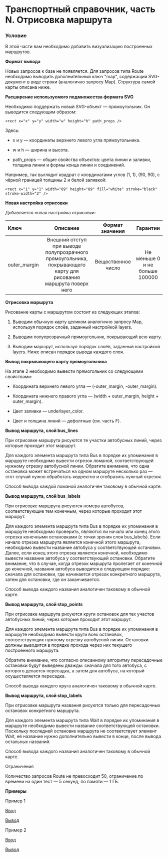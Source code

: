 # Транспортный справочник, часть N. Отрисовка маршрута

### Условие

В этой части вам необходимо добавить визуализацию построенных маршрутов.

**Формат вывода**

Новых запросов к базе не появляется. Для запросов типа Route необходимо выводить дополнительный ключ "map", содержащий SVG-документ в виде строки (аналогично запросу Map). Структура самой карты описана ниже.

**Расширение используемого подмножества формата SVG**

Необходимо поддержать новый SVG-объект — прямоугольник. Он выводится следующим образом:

    <rect x="x" y="y" width="w" height="h" path_props />

Здесь:

* x и y — координаты верхнего левого угла прямоугольника.

* w и h — ширина и высота.

* path_props — общие свойства объектов: цвета линии и заливки, толщина линии и формы конца линии и соединений.

Например, так выглядит квадрат с координатами углов (1, 1), (90, 90), с чёрной границей толщины 2 и белой заливкой:

    <rect x="1" y="1" width="89" height="89" fill="white" stroke="black" stroke-width="2" />

**Новая настройка отрисовки**

Добавляется новая настройка отрисовки:

Ключ | Описание | Формат значения | Гарантии
:-- | :--: | :--: | :--: 
outer_margin | Внешний отступ при выводе полупрозрачного прямоугольника, покрывающего карту для рисования маршрута поверх него | Вещественное число | Не меньше 0 и не больше 100000

**Отрисовка маршрута**

Рисование карты с маршрутом состоит из следующих этапов:

1. Выводим обычную карту целиком аналогично запросу Map, используя порядок слоёв, заданный настройкой layers.

2. Выводим полупрозрачный прямоугольник, покрывающий всю карту.

3. Выводим маршрут, используя порядок слоёв, заданный настройкой layers. Ниже описан порядок вывода каждого слоя.

**Вывод покрывающего карту прямоугольника**

На этапе 2 необходимо вывести прямогольник со следующими свойствами:

* Координата верхнего левого угла — (-outer_margin, -outer_margin).

* Координата нижнего правого угла — (width + outer_margin, height + outer_margin).

* Цвет заливки — underlayer_color.

* Цвет и толщина линий — дефолтные (см. часть F).


**Вывод маршрута, слой bus_lines**

При отрисовке маршрута рисуются те участки автобусных линий, через которые проходит этот маршрут.

Для каждого элемента маршрута типа Bus в порядке их упоминания в маршруте необходимо вывести отрезок ломаной, соответствующей нужному отрезку автобусной линии. Обратите внимание, что одна остановка может встречаться на одном маршруте несколько раз — этот случай нужно обработать корректно и отобразить нужный отрезок.

Способ вывода каждой ломаной аналогичен таковому в обычной карте.

**Вывод маршрута, слой bus_labels**

При отрисовке маршрута рисуются номера автобусов, соответствующие тем конечным, через которые проходит этот маршрут.

Для каждого элемента маршрута типа Bus в порядке их упоминания в маршруте необходимо проверить, являются ли начало или конец этого отрезка конечными остановками (с точки зрения слоя bus_labels). Если начало отрезка маршрута является конечной этого маршрута, необходимо вывести название автобуса у соответствующей остановки. Далее, если конец этого отрезка является конечной, необходимо вывести название автобуса у соответствующей остановки. Обратите внимание, что в случае, когда отрезок маршрута пролегает от конечной до конечной, названия автобуса выводятся в следующем порядке: сначала для остановки, где начинается отрезок конкретного маршрута, затем для остановки, где он заканчивается.

Способ вывода каждого названия аналогичен таковому в обычной карте.

**Вывод маршрута, слой stop_points**

При отрисовке маршрута рисуются круги остановок для тех участов автобусных линий, через которые проходит этот маршрут.

Для каждого элемента маршрута типа Bus в порядке их упоминания в маршруте необходимо вывести круги всех остановок, соответствующих нужному отрезку автобусной линии. Остановки должны выводится в порядке прохода через них текущего построенного маршрута.

Обратите внимание, что согласно описанному алгоритму пересадочные остановки будут выведены дважды: сначала для того автобуса, с которого делается пересадка, а затем для автобуса, на который осуществляется пересадка.

Способ вывода каждого круга аналогичен таковому в обычной карте.

**Вывод маршрута, слой stop_labels**

При отрисовке маршрута названия рисуются только для пересадочных остановок конкретного маршрута.

Для каждого элемента маршрута типа Wait в порядке их упоминания в маршруте необходимо вывести название соответствующей остановки. Поскольку последней остановке маршрута не соответствует элемент Wait, её название нужно дополнительно вывести в конце, после вывода остальных названий.

Способ вывода каждого названия аналогичен таковому в обычной карте.

Ограничения

Количество запросов Route не превосходит 50, ограничение по времени на один тест — 5 секунд, по памяти — 1 ГБ.

**Примеры**

Пример 1

[Ввод](https://d3c33hcgiwev3.cloudfront.net/HkfM46DZEemnpBK2VMQaIg_2b9e04a4c4d9435191128f189f1dc85f_example1.in?Expires=1649980800&Signature=VhW-ZNtCdsPqPKOAUsNbwATuYp6MFow07QSKT6bI8FZtwKti8j-ukL5yqWwjfY-wuDC-q3tUMYX6mGwIS28jRv6HeHivPL4DDNWxbqqMj3DcHSxFnavr~oX9vicFr6jxI6~Y2CYndVVAsVBstfkaX~fuCsVGS4ry-7RgfTAQEKw_&Key-Pair-Id=APKAJLTNE6QMUY6HBC5A)

[Вывод](https://d3c33hcgiwev3.cloudfront.net/HkgbNaDZEem7UA4S1V_t6g_ad319fafbcbc43148e73a7ffbf751154_example1.out?Expires=1649980800&Signature=VLsq61nVDpbHLE5yYiIesMW4QtoJtdVIvuf638ruFvigPMHuBTsW8ryAgGk0LjC0y2EF6Wi5fZMVjLjcYXHXDqZ9Ikzrhkw0DQAwQuHtxo3~aLPK7-kAq3iX7pTmLeZBsJB5Xf0YrVsE2mi4jQYNgrbH5tPnWZBz3ojXVkzTCA0_&Key-Pair-Id=APKAJLTNE6QMUY6HBC5A)

Пример 2

[Ввод](https://d3c33hcgiwev3.cloudfront.net/BOKmsn8EEemUJRIjvKFicg_68ff8a4ad8474b20ac64190869a18305_example2.in?Expires=1649980800&Signature=afsEFpvdpIoIs4LmnqiJRu9ats0jsbf2UBUJ1IEiHX7k7FkGRtELTlfrsrJ0xxeXxRhhUkv-eTmn2IbbfLziCUOi0BBigmVro2uAOnUXs2N03uV9rOqygz9X2ppNa~PaTPqAK7tmV8Em~OKdcvVr3-4rfzAwb-fFQk26Kkch~1o_&Key-Pair-Id=APKAJLTNE6QMUY6HBC5A)

[Вывод](https://d3c33hcgiwev3.cloudfront.net/BOL0en8EEemDJAqQ6uIUNA_caed5edeb1824a0e9ef5f94c6097cc45_example2.out?Expires=1649980800&Signature=Lfp08r2ZtkflSVk2m9gB27yKClcVxZeeS3RtKJI~o0iv16i9n~zhO2ncMHuGe~kQqB6Oy8u~x2Lmu3v~bb2HhVS7TiZRyRpoLPD7W5XrvsgOvTfj-1voTFCbSNLqJhQDlfhv9HTHpgqxmptGi9KJpLio09LMitnYIXVrl5mAb-s_&Key-Pair-Id=APKAJLTNE6QMUY6HBC5A)